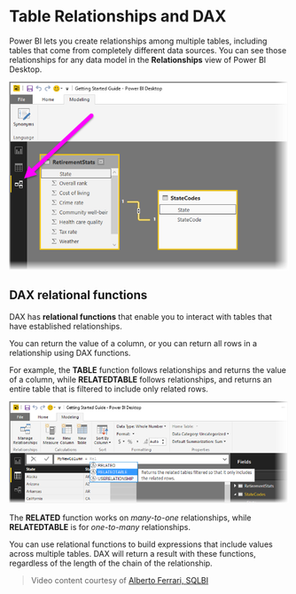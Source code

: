 <properties
   pageTitle="Table Relationships and DAX"
   description="Create expressions across multiple tables with relational functions"
   services="powerbi"
   documentationCenter=""
   authors="davidiseminger"
   manager="erikre"
   backup=""
   editor=""
   tags=""
   qualityFocus="no"
   qualityDate=""
   featuredVideoId="yec1f5A08mc"
   courseDuration="13m"/>

<tags
   ms.service="powerbi"
   ms.devlang="NA"
   ms.topic="get-started-article"
   ms.tgt_pltfrm="NA"
   ms.workload="powerbi"
   ms.date="06/06/2017"
   ms.author="davidi"/>

# Table Relationships and DAX

Power BI lets you create relationships among multiple tables, including tables that come from completely different data sources. You can see those relationships for any data model in the **Relationships** view of Power BI Desktop.

![](media/powerbi-learning-7-5-table-relationships-and-DAX/DAX-relationships_1.png)

## DAX relational functions

DAX has **relational functions** that enable you to interact with tables that have established relationships.

You can return the value of a column, or you can return all rows in a relationship using DAX functions.

For example, the **TABLE** function follows relationships and returns the value of a column, while **RELATEDTABLE** follows relationships, and returns an entire table that is filtered to include only related rows.

![](media/powerbi-learning-7-5-table-relationships-and-DAX/DAX-relationships_2.png)

The **RELATED** function works on *many-to-one* relationships, while **RELATEDTABLE** is for *one-to-many* relationships.

You can use relational functions to build expressions that include values across multiple tables. DAX will return a result with these functions, regardless of the length of the chain of the relationship.

>   Video content courtesy of [Alberto Ferrari, SQLBI](http://www.sqlbi.com/learning-dax/?utm_source=powerbi&utm_medium=marketing&utm_campaign=after-summit)
